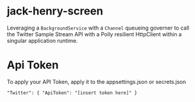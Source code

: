 # jack-henry-screen
Leveraging a `BackgroundService` with a `Channel` queueing governer to call the Twitter Sample Stream API with a Polly resilient HttpClient within a singular application runtime. 

# Api Token
To apply your API Token, apply it to the appsettings.json or secrets.json

`
"Twitter": {
    "ApiToken": "[insert token here]"
  }
`